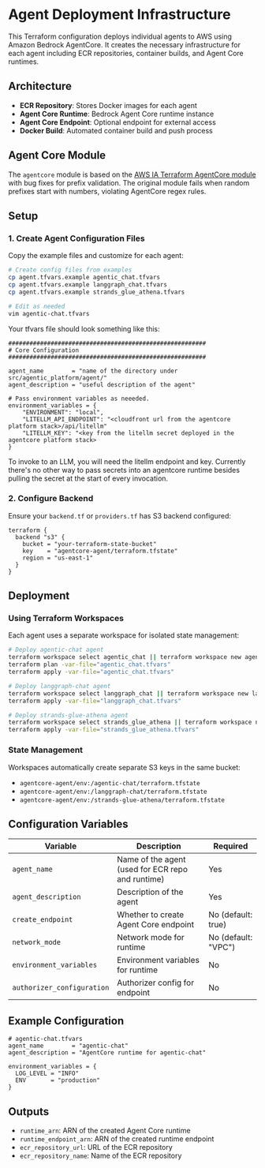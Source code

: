 # Agent Deployment Infrastructure

This Terraform configuration deploys individual agents to AWS using Amazon Bedrock AgentCore. It creates the necessary infrastructure for each agent including ECR repositories, container builds, and Agent Core runtimes.

## Architecture

- **ECR Repository**: Stores Docker images for each agent
- **Agent Core Runtime**: Bedrock Agent Core runtime instance
- **Agent Core Endpoint**: Optional endpoint for external access
- **Docker Build**: Automated container build and push process

## Agent Core Module

The `agentcore` module is based on the [AWS IA Terraform AgentCore module](https://github.com/aws-ia/terraform-aws-agentcore/tree/main) with bug fixes for prefix validation. The original module fails when random prefixes start with numbers, violating AgentCore regex rules.

## Setup

### 1. Create Agent Configuration Files

Copy the example files and customize for each agent:

```bash
# Create config files from examples
cp agent.tfvars.example agentic_chat.tfvars
cp agent.tfvars.example langgraph_chat.tfvars
cp agent.tfvars.example strands_glue_athena.tfvars

# Edit as needed
vim agentic-chat.tfvars
```

Your tfvars file should look something like this:
```
########################################################
# Core Configuration
########################################################

agent_name        = "name of the directory under src/agentic_platform/agent/"
agent_description = "useful description of the agent"

# Pass environment variables as neeeded.
environment_variables = {
    "ENVIRONMENT": "local",
    "LITELLM_API_ENDPOINT": "<cloudfront url from the agentcore platform stack>/api/litellm"
    "LITELLM_KEY": "<key from the litellm secret deployed in the agentcore platform stack>
}
```

To invoke to an LLM, you will need the litellm endpoint and key. Currently there's no other way to pass secrets into an agentcore runtime besides pulling the secret at the start of every invocation.

### 2. Configure Backend

Ensure your `backend.tf` or `providers.tf` has S3 backend configured:

```hcl
terraform {
  backend "s3" {
    bucket = "your-terraform-state-bucket"
    key    = "agentcore-agent/terraform.tfstate"
    region = "us-east-1"
  }
}
```

## Deployment

### Using Terraform Workspaces

Each agent uses a separate workspace for isolated state management:

```bash
# Deploy agentic-chat agent
terraform workspace select agentic_chat || terraform workspace new agentic_chat
terraform plan -var-file="agentic_chat.tfvars"
terraform apply -var-file="agentic_chat.tfvars"

# Deploy langgraph-chat agent  
terraform workspace select langgraph_chat || terraform workspace new langgraph_chat
terraform apply -var-file="langgraph_chat.tfvars"

# Deploy strands-glue-athena agent
terraform workspace select strands_glue_athena || terraform workspace new strands_glue_athena
terraform apply -var-file="strands_glue_athena.tfvars"
```

### State Management

Workspaces automatically create separate S3 keys in the same bucket:
- `agentcore-agent/env:/agentic-chat/terraform.tfstate`
- `agentcore-agent/env:/langgraph-chat/terraform.tfstate`
- `agentcore-agent/env:/strands-glue-athena/terraform.tfstate`

## Configuration Variables

| Variable | Description | Required |
|----------|-------------|----------|
| `agent_name` | Name of the agent (used for ECR repo and runtime) | Yes |
| `agent_description` | Description of the agent | Yes |
| `create_endpoint` | Whether to create Agent Core endpoint | No (default: true) |
| `network_mode` | Network mode for runtime | No (default: "VPC") |
| `environment_variables` | Environment variables for runtime | No |
| `authorizer_configuration` | Authorizer config for endpoint | No |

## Example Configuration

```hcl
# agentic-chat.tfvars
agent_name        = "agentic-chat"
agent_description = "AgentCore runtime for agentic-chat"

environment_variables = {
  LOG_LEVEL = "INFO"
  ENV       = "production"
}
```

## Outputs

- `runtime_arn`: ARN of the created Agent Core runtime
- `runtime_endpoint_arn`: ARN of the created runtime endpoint
- `ecr_repository_url`: URL of the ECR repository
- `ecr_repository_name`: Name of the ECR repository
